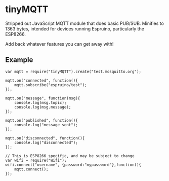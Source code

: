 # tinyMQTT

Stripped out JavaScript MQTT module that does basic PUB/SUB. Minifies to 1363 bytes, intended for devices running Espruino, particularly the ESP8266.

Add back whatever features you can get away with!

## Example

```
var mqtt = require("tinyMQTT").create("test.mosquitto.org");

mqtt.on("connected", function(){
	mqtt.subscribe("espruino/test");
});

mqtt.on("message", function(msg){
	console.log(msg.topic);
	console.log(msg.message);
});

mqtt.on("published", function(){
	console.log("message sent");
});

mqtt.on("disconnected", function(){
	console.log("disconnected");
});

// This is ESP8266 specific, and may be subject to change
var wifi = require("Wifi");
wifi.connect("username", {password:"mypassword"},function(){
	mqtt.connect();
});
```